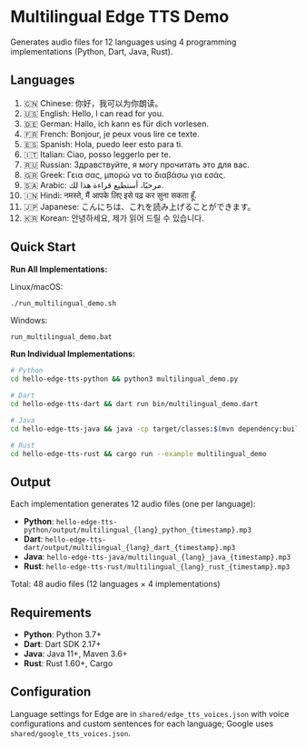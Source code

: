 # Multilingual Edge TTS Demo

Generates audio files for 12 languages using 4 programming implementations (Python, Dart, Java, Rust).

## Languages

1. 🇨🇳 Chinese: 你好，我可以为你朗读。
2. 🇺🇸 English: Hello, I can read for you.
3. 🇩🇪 German: Hallo, ich kann es für dich vorlesen.
4. 🇫🇷 French: Bonjour, je peux vous lire ce texte.
5. 🇪🇸 Spanish: Hola, puedo leer esto para ti.
6. 🇮🇹 Italian: Ciao, posso leggerlo per te.
7. 🇷🇺 Russian: Здравствуйте, я могу прочитать это для вас.
8. 🇬🇷 Greek: Γεια σας, μπορώ να το διαβάσω για εσάς.
9. 🇸🇦 Arabic: مرحبًا، أستطيع قراءة هذا لك.
10. 🇮🇳 Hindi: नमस्ते, मैं आपके लिए इसे पढ़ कर सुना सकता हूँ.
11. 🇯🇵 Japanese: こんにちは、これを読み上げることができます。
12. 🇰🇷 Korean: 안녕하세요, 제가 읽어 드릴 수 있습니다.

## Quick Start

**Run All Implementations:**

Linux/macOS:

```bash
./run_multilingual_demo.sh
```

Windows:

```batch
run_multilingual_demo.bat
```

**Run Individual Implementations:**

```bash
# Python
cd hello-edge-tts-python && python3 multilingual_demo.py

# Dart
cd hello-edge-tts-dart && dart run bin/multilingual_demo.dart

# Java
cd hello-edge-tts-java && java -cp target/classes:$(mvn dependency:build-classpath -q -Dmdep.outputFile=/dev/stdout) com.example.hellotts.MultilingualDemo

# Rust
cd hello-edge-tts-rust && cargo run --example multilingual_demo
```

## Output

Each implementation generates 12 audio files (one per language):

- **Python**: `hello-edge-tts-python/output/multilingual_{lang}_python_{timestamp}.mp3`
- **Dart**: `hello-edge-tts-dart/output/multilingual_{lang}_dart_{timestamp}.mp3`
- **Java**: `hello-edge-tts-java/multilingual_{lang}_java_{timestamp}.mp3`
- **Rust**: `hello-edge-tts-rust/multilingual_{lang}_rust_{timestamp}.mp3`

Total: 48 audio files (12 languages × 4 implementations)

## Requirements

- **Python**: Python 3.7+
- **Dart**: Dart SDK 2.17+
- **Java**: Java 11+, Maven 3.6+
- **Rust**: Rust 1.60+, Cargo

## Configuration

Language settings for Edge are in `shared/edge_tts_voices.json` with voice configurations and custom sentences for each language; Google uses `shared/google_tts_voices.json`.
